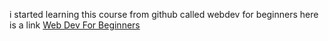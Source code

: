 i started learning this course from github called webdev for beginners 
here is a link [Web Dev For Beginners](https://github.com/microsoft/Web-Dev-For-Beginners)